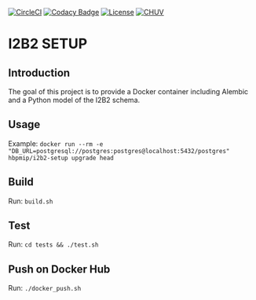 [![CircleCI](https://circleci.com/gh/LREN-CHUV/i2b2-setup.svg?style=svg)](https://circleci.com/gh/LREN-CHUV/i2b2-setup)
[![Codacy Badge](https://api.codacy.com/project/badge/Grade/b26a4201f7704c54a1aefbd823cf37ab)](https://www.codacy.com/app/mirco-nasuti/i2b2-setup?utm_source=github.com&amp;utm_medium=referral&amp;utm_content=LREN-CHUV/i2b2-setup&amp;utm_campaign=Badge_Grade)
[![License](https://img.shields.io/badge/license-Apache--2.0-blue.svg)](https://github.com/LREN-CHUV/i2b2-setup/blob/master/LICENSE) [![CHUV](https://img.shields.io/badge/CHUV-LREN-AF4C64.svg)](https://www.unil.ch/lren/en/home.html)

# I2B2 SETUP

## Introduction

The goal of this project is to provide a Docker container including Alembic and a Python model of the I2B2 schema.

## Usage

Example:
`docker run --rm -e "DB_URL=postgresql://postgres:postgres@localhost:5432/postgres" hbpmip/i2b2-setup upgrade head`

## Build

Run: `build.sh`

## Test

Run: `cd tests && ./test.sh`

## Push on Docker Hub

Run: `./docker_push.sh`
